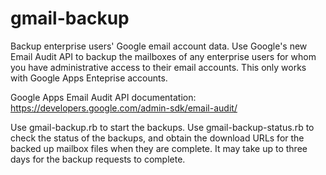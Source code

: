# gmail-backup
Backup enterprise users' Google email account data.
Use Google's new Email Audit API to backup the mailboxes of any enterprise users for whom you have administrative access to their email accounts. This only works with Google Apps Enteprise accounts.

Google Apps Email Audit API documentation: https://developers.google.com/admin-sdk/email-audit/

Use gmail-backup.rb to start the backups.
Use gmail-backup-status.rb to check the status of the backups, and obtain the download URLs for the backed up mailbox files when they are complete. It may take up to three days for the backup requests to complete.

